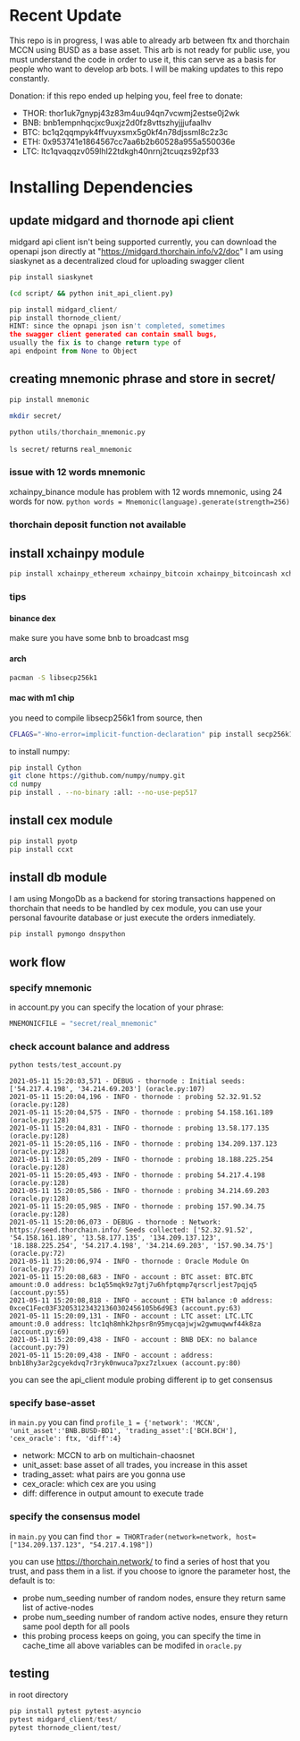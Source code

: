 # Recent Update
This repo is in progress, I was able to already arb between ftx and thorchain MCCN using BUSD as a base asset.
This arb is not ready for public use, you must understand the code in order to use it, this can serve
as a basis for people who want to develop arb bots.
I will be making updates to this repo constantly.

Donation:
if this repo ended up helping you, feel free to donate:
- THOR: thor1uk7gnypj43z83m4uu94qn7vcwmj2estse0j2wk
- BNB: bnb1empnhqcjxc9uxjz2d0fz8vttszhyjjjufaalhv
- BTC: bc1q2qqmpyk4ffvuyxsmx5g0kf4n78djssml8c2z3c
- ETH: 0x953741e1864567cc7aa6b2b60528a955a550036e
- LTC: ltc1qvaqqzv059lhl22tdkgh40nrnj2tcuqzs92pf33


# Installing Dependencies
## update midgard and thornode api client
midgard api client isn't being supported currently,
you can download the openapi json directly at
"https://midgard.thorchain.info/v2/doc"
I am using siaskynet as a decentralized cloud for uploading swagger client
```python
pip install siaskynet
```
```bash
(cd script/ && python init_api_client.py)
```
```python
pip install midgard_client/
pip install thornode_client/
HINT: since the opnapi json isn't completed, sometimes
the swagger client generated can contain small bugs,
usually the fix is to change return type of 
api endpoint from None to Object
```
## creating mnemonic phrase and store in secret/
```python
pip install mnemonic
```
```bash
mkdir secret/
```
```python
python utils/thorchain_mnemonic.py
```
`ls secret/` returns `real_mnemonic`
### issue with 12 words mnemonic
xchainpy_binance module has problem with 12 words mnemonic, using 24 words for now.
``python
words = Mnemonic(language).generate(strength=256)
``
### thorchain deposit function not available
## install xchainpy module
```python
pip install xchainpy_ethereum xchainpy_bitcoin xchainpy_bitcoincash xchainpy_binance xchainpy_litecoin xchainpy_thorchain xchainpy_util

```
### tips
#### binance dex
make sure you have some bnb to broadcast msg
#### arch
```bash
pacman -S libsecp256k1
```
#### mac with m1 chip
you need to compile libsecp256k1 from source, then
```bash
CFLAGS="-Wno-error=implicit-function-declaration" pip install secp256k1
```
to install numpy:
```bash
pip install Cython
git clone https://github.com/numpy/numpy.git
cd numpy
pip install . --no-binary :all: --no-use-pep517
```

## install cex module
```python
pip install pyotp
pip install ccxt
```
## install db module
I am using MongoDb as a backend for storing transactions
happened on thorchain that needs to be handled by cex module,
you can use your personal favourite database or just execute the orders
inmediately.
```python
pip install pymongo dnspython
```

## work flow
### specify mnemonic
in account.py you can specify the location of your phrase:
```python
MNEMONICFILE = "secret/real_mnemonic"
```
### check account balance and address
```python
python tests/test_account.py
```
```
2021-05-11 15:20:03,571 - DEBUG - thornode : Initial seeds: ['54.217.4.198', '34.214.69.203'] (oracle.py:107)
2021-05-11 15:20:04,196 - INFO - thornode : probing 52.32.91.52 (oracle.py:128)
2021-05-11 15:20:04,575 - INFO - thornode : probing 54.158.161.189 (oracle.py:128)
2021-05-11 15:20:04,831 - INFO - thornode : probing 13.58.177.135 (oracle.py:128)
2021-05-11 15:20:05,116 - INFO - thornode : probing 134.209.137.123 (oracle.py:128)
2021-05-11 15:20:05,209 - INFO - thornode : probing 18.188.225.254 (oracle.py:128)
2021-05-11 15:20:05,493 - INFO - thornode : probing 54.217.4.198 (oracle.py:128)
2021-05-11 15:20:05,586 - INFO - thornode : probing 34.214.69.203 (oracle.py:128)
2021-05-11 15:20:05,985 - INFO - thornode : probing 157.90.34.75 (oracle.py:128)
2021-05-11 15:20:06,073 - DEBUG - thornode : Network: https://seed.thorchain.info/ Seeds collected: ['52.32.91.52', '54.158.161.189', '13.58.177.135', '134.209.137.123', '18.188.225.254', '54.217.4.198', '34.214.69.203', '157.90.34.75'] (oracle.py:72)
2021-05-11 15:20:06,974 - INFO - thornode : Oracle Module On (oracle.py:77)
2021-05-11 15:20:08,683 - INFO - account : BTC asset: BTC.BTC amount:0.0 address: bc1q55mqk9z7gtj7u6hfptqmp7qrscrljest7pqjq5 (account.py:55)
2021-05-11 15:20:08,818 - INFO - account : ETH balance :0 address: 0xceC1Fec03F320531234321360302456105b6d9E3 (account.py:63)
2021-05-11 15:20:09,131 - INFO - account : LTC asset: LTC.LTC amount:0.0 address: ltc1qh8mhk2hpsr8n95mycqajwjw2gwmuqwwf44k8za (account.py:69)
2021-05-11 15:20:09,438 - INFO - account : BNB DEX: no balance (account.py:79)
2021-05-11 15:20:09,438 - INFO - account : address: bnb18hy3ar2gcyekdvq7r3ryk0nwuca7pxz7zlxuex (account.py:80)
```
you can see the api_client module probing different ip to get consensus

### specify base-asset
in `main.py` you can find
``profile_1 = {'network': 'MCCN', 'unit_asset':'BNB.BUSD-BD1', 'trading_asset':['BCH.BCH'], 'cex_oracle': ftx, 'diff':4}``
- network: MCCN to arb on multichain-chaosnet
- unit_asset: base asset of all trades, you increase in this asset
- trading_asset: what pairs are you gonna use
- cex_oracle: which cex are you using
- diff: difference in output amount to execute trade

### specify the consensus model
in `main.py` you can find 
``thor = THORTrader(network=network, host=["134.209.137.123", "54.217.4.198"])``

you can use https://thorchain.network/ to find a series of host that you trust,
and pass them in a list.
if you choose to ignore the parameter host, the default is to:
- probe num_seeding number of random nodes, ensure they return same list of active-nodes
- probe num_seeding number of random active nodes, ensure they return same pool depth for all pools
- this probing process keeps on going, you can specify the time in cache_time
all above variables can be modifed in `oracle.py`

## testing
in root directory
```python
pip install pytest pytest-asyncio
pytest midgard_client/test/
pytest thornode_client/test/
```
